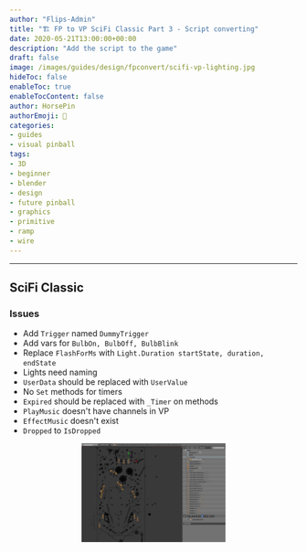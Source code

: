 ```yaml
---
author: "Flips-Admin"
title: "🏗️ FP to VP SciFi Classic Part 3 - Script converting"
date: 2020-05-21T13:00:00+00:00
description: "Add the script to the game"
draft: false
image: /images/guides/design/fpconvert/scifi-vp-lighting.jpg
hideToc: false
enableToc: true
enableTocContent: false
author: HorsePin
authorEmoji: 🐎
categories:
- guides
- visual pinball
tags: 
- 3D
- beginner
- blender
- design
- future pinball
- graphics
- primitive
- ramp
- wire
---
```


---

## SciFi Classic


### Issues

* Add `Trigger` named `DummyTrigger`
* Add vars for `BulbOn, BulbOff, BulbBlink`
* Replace `FlashForMs` with `Light.Duration startState, duration, endState`
* Lights need naming
* `UserData` should be replaced with `UserValue`
*  No `Set` methods for timers
* `Expired` should be replaced with `_Timer` on methods
* `PlayMusic` doesn't have channels in VP
* `EffectMusic` doesn't exist
* `Dropped` to `IsDropped`

<div id="banner" style="overflow: hidden; display: flex; justify-content:space-around;">
    <div class="" style="max-width: 50%; max-height: 40%;">
        <img src="/images/guides/design/fpconvert/scifi-orn-holes-blend.jpg" alt="Selecting all holes in blender"/>
    </div>
</div>
<br>